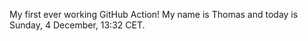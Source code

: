 My first ever working GitHub Action!
My name is Thomas and today is Sunday, 4 December, 13:32 CET. 
